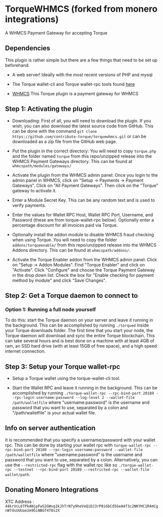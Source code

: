# TorqueWHMCS (forked from monero integrations)
A WHMCS Payment Gateway for accepting Torque

## Dependencies
This plugin is rather simple but there are a few things that need to be set up beforehand.

* A web server! Ideally with the most recent versions of PHP and mysql

* The Torque wallet-cli and Torque wallet-rpc tools found [here](https://github.com/contribute-torque/Torque/releases)

* [WHMCS](https://www.whmcs.com/)
This Torque plugin is a payment gateway for WHMCS

## Step 1: Activating the plugin
* Downloading: First of all, you will need to download the plugin.  If you wish, you can also download the latest source code from GitHub. This can be done with the command `git clone https://github.com/contribute-torque/torquewhmcs.git` or can be downloaded as a zip file from the GitHub web page.


* Put the plugin in the correct directory: You will need to copy `torque.php` and the folder named `torque` from this repo/unzipped release into the WHMCS Payment Gateways directory. This can be found at `whmcspath/modules/gateways/`

* Activate the plugin from the WHMCS admin panel: Once you login to the admin panel in WHMCS, click on "Setup -> Payments -> Payment Gateways". Click on "All Payment Gateways". Then click on the "Torque" gateway to activate it.

* Enter a Module Secret Key.  This can be any random text and is used to verify payments.  

* Enter the values for Wallet RPC Host, Wallet RPC Port, Username, and Password (these are from torque-wallet-rpc below).  Optionally enter a percentage discount for all invoices paid via Torque.

* Optionally install the addon module to disable WHMCS fraud checking when using Torque. You will need to copy the folder `addons/torqueenable/` from this repo/unzipped release into the WHMCS Addons directory. This can be found at `whmcspath/addons/`.  

* Activate the Torque Enabler addon from the WHMCS admin panel: Click on "Setup -> Addon Modules". Find "Torque Enabler" and click on "Activate". Click "Configure" and choose the Torque Payment Gateway in the drop down list. Check the box for "Enable checking for payment method by module" and click "Save Changes".

## Step 2: Get a Torque daemon to connect to

### Option 1: Running a full node yourself

To do this: start the Torque daemon on your server and leave it running in the background. This can be accomplished by running `./torqued` inside your Torque downloads folder. The first time that you start your node, the Torque daemon will download and sync the entire Torque blockchain. This can take several hours and is best done on a machine with at least 4GB of ram, an SSD hard drive (with at least 15GB of free space), and a high speed internet connection.

## Step 3: Setup your Torque wallet-rpc

* Setup a Torque wallet using the torque-wallet-cli tool.

* Start the Wallet RPC and leave it running in the background. This can be accomplished by running `./torque-wallet-rpc --rpc-bind-port 20189 --rpc-login username:password --log-level 2 --wallet-file /path/walletfile` where "username:password" is the username and password that you want to use, separated by a colon and  "/path/walletfile" is your actual wallet file.



## Info on server authentication
It is recommended that you specify a username/password with your wallet rpc. This can be done by starting your wallet rpc with `torque-wallet-rpc --rpc-bind-port 20189 --rpc-login username:password --wallet-file /path/walletfile` where "username:password" is the username and password that you want to use, separated by a colon. Alternatively, you can use the `--restricted-rpc` flag with the wallet rpc like so `./torque-wallet-rpc --testnet --rpc-bind-port 20189 --restricted-rpc --wallet-file wallet/path`.

## Donating Monero Integrations
XTC Address : `44krVcL6TPkANjpFwS2GWvg1kJhTrN7y9heVeQiDJ3rP8iGbCd5GeA4f3c2NKYHC1R4mCgnW7dsUUUae2m9GiNBGT4T8s2X`
